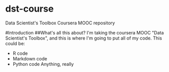 dst-course
==========

Data Scientist's Toolbox Coursera MOOC repository

#Introduction
##What's all this about?
I'm taking the coursera MOOC "Data Scientist's Toolbox", and this is where I'm going to put all of my code.
This could be:
* R code
* Markdown code
* Python code
Anything, really

